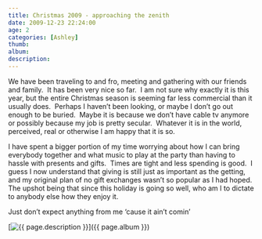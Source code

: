 ```yaml
---
title: Christmas 2009 - approaching the zenith
date: 2009-12-23 22:24:00
age: 2
categories: [Ashley]
thumb: 
album: 
description: 
---
```

We have been traveling to and fro, meeting and gathering with our friends and family.  It has been very nice so far.  I am not sure why exactly it is this year, but the entire Christmas season is seeming far less commercial than it usually does.  Perhaps I haven’t been looking, or maybe I don’t go out enough to be buried.  Maybe it is because we don’t have cable tv anymore or possibly because my job is pretty secular.  Whatever it is in the world, perceived, real or otherwise I am happy that it is so.

I have spent a bigger portion of my time worrying about how I can bring everybody together and what music to play at the party than having to hassle with presents and gifts.  Times are tight and less spending is good.  I guess I now understand that giving is still just as important as the getting, and my original plan of no gift exchanges wasn’t so popular as I had hoped.  The upshot being that since this holiday is going so well, who am I to dictate to anybody else how they enjoy it.

Just don’t expect anything from me ‘cause it ain’t comin’

[<img src="{{ page.thumb }}" alt="{{ page.description }}" class="wyseguys-album"/>]({{ page.album }})